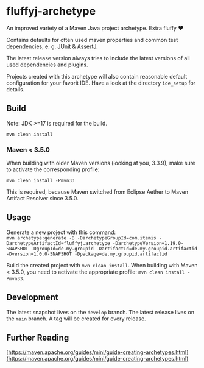 # fluffyj-archetype
An improved variety of a Maven Java project archetype. Extra fluffy ❤  
  
Contains defaults for often used maven properties and common test dependencies, e. g. [JUnit](https://junit.org/junit5) & [AssertJ](https://assertj.github.io/doc).  

The latest release version always tries to include the latest versions of all used dependencies and plugins.  

Projects created with this archetype will also contain reasonable default configuration for your favorit IDE. Have a look at the directory `ide_setup` for details.  

## Build  
Note: JDK >=17 is required for the build. 
  
`mvn clean install`  

### Maven < 3.5.0
When building with older Maven versions (looking at you, 3.3.9), make sure to activate the corresponding profile:
  
`mvn clean install -Pmvn33`  
  
This is required, because Maven switched from Eclipse Aether to Maven Artifact Resolver since 3.5.0.
  
## Usage
Generate a new project with this command:  
`mvn archetype:generate -B -DarchetypeGroupId=com.itemis -DarchetypeArtifactId=fluffyj.archetype -DarchetypeVersion=1.19.0-SNAPSHOT -DgroupId=de.my.groupid -DartifactId=de.my.groupid.artifactid -Dversion=1.0.0-SNAPSHOT -Dpackage=de.my.groupid.artifactid`
  
Build the created project with `mvn clean install`. When building with Maven < 3.5.0, you need to activate the appropriate profile: `mvn clean install -Pmvn33`.

## Development
The latest snapshot lives on the `develop` branch. The latest release lives on the `main` branch. A tag will be created for every release.

## Further Reading
[https://maven.apache.org/guides/mini/guide-creating-archetypes.html](https://maven.apache.org/guides/mini/guide-creating-archetypes.html)
  
